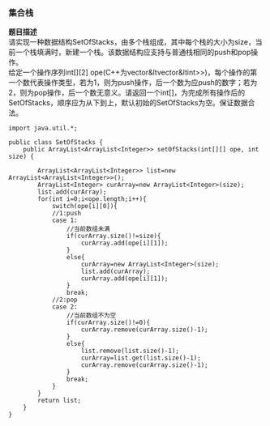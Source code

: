 <a name="dpqPE"></a>
### 集合栈
**题目描述**<br />请实现一种数据结构SetOfStacks，由多个栈组成，其中每个栈的大小为size，当前一个栈填满时，新建一个栈。该数据结构应支持与普通栈相同的push和pop操作。<br />给定一个操作序列int[][2] ope(C++为vector&ltvector&ltint>>)，每个操作的第一个数代表操作类型，若为1，则为push操作，后一个数为应push的数字；若为2，则为pop操作，后一个数无意义。请返回一个int[][](C++为vector&ltvector&ltint>>)，为完成所有操作后的SetOfStacks，顺序应为从下到上，默认初始的SetOfStacks为空。保证数据合法。
```
import java.util.*;
 
public class SetOfStacks {
    public ArrayList<ArrayList<Integer>> setOfStacks(int[][] ope, int size) {
 
        ArrayList<ArrayList<Integer>> list=new ArrayList<ArrayList<Integer>>();
        ArrayList<Integer> curArray=new ArrayList<Integer>(size);
        list.add(curArray);
        for(int i=0;i<ope.length;i++){
            switch(ope[i][0]){
            //1:push
            case 1:
                //当前数组未满
                if(curArray.size()!=size){
                    curArray.add(ope[i][1]);
                }
                else{
                    curArray=new ArrayList<Integer>(size);
                    list.add(curArray);
                    curArray.add(ope[i][1]);
                }
                break;
            //2:pop
            case 2:
                //当前数组不为空
                if(curArray.size()!=0){
                    curArray.remove(curArray.size()-1);
                }
                else{
                    list.remove(list.size()-1);
                    curArray=list.get(list.size()-1);
                    curArray.remove(curArray.size()-1);
                }
                break;
            }
        }
        return list;
    }
}
```